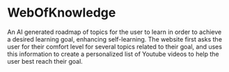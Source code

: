 # WebOfKnowledge
An AI generated roadmap of topics for the user to learn in order to achieve a desired learning goal, enhancing self-learning. The website first asks the user for their comfort level for several topics related to their goal, and uses this information to create a personalized list of Youtube videos to help the user best reach their goal. 
